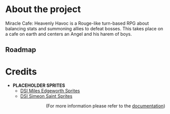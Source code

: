 # About the project
Miracle Cafe: Heavenly Havoc is a Rouge-like turn-based RPG about balancing stats and summoning allies to defeat bosses. This takes place on a cafe on earth and centers an Angel and his harem of boys. 

## Roadmap

# Credits

- **PLACEHOLDER SPRITES**
    - <a href="https://www.spriters-resource.com/ds_dsi/aaimilesedgeworth/sheet/44422/">DSI Miles Edgeworth Sprites</a>
    - <a href="https://www.spriters-resource.com/ds_dsi/aaimilesedgeworth/sheet/44422/">DSI Simeon Saint Sprites</a>

<p align="right">(For more information please refer to the <a href="https://github.com/Azraelbazrael/Heavenly_havoc/blob/main/DOCUMENTATION.MD">documentation</a>)</p>
